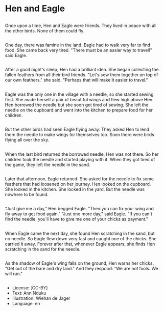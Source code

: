 # Hen and Eagle

##
Once upon a time, Hen and
Eagle were friends. They lived
in peace with all the other birds.
None of them could fly.

##
One day, there was famine in
the land. Eagle had to walk very
far to find food. She came back
very tired.
"There must be an easier way
to travel!" said Eagle.

##
After a good night's sleep, Hen
had a brilliant idea. She began
collecting the fallen feathers
from all their bird friends.
"Let's sew them together on top
of our own feathers," she said.
"Perhaps that will make it easier
to travel."

##
Eagle was the only one in the
village with a needle, so she
started sewing first.
She made herself a pair of
beautiful wings and flew high
above Hen.
Hen borrowed the needle but
she soon got tired of sewing.
She left the needle on the
cupboard and went into the
kitchen to prepare food for her
children.

##
But the other birds had seen
Eagle flying away. They asked
Hen to lend them the needle to
make wings for themselves too.
Soon there were birds flying all
over the sky.

##
When the last bird returned the
borrowed needle, Hen was not
there. So her children took the
needle and started playing with
it.
When they got tired of the
game, they left the needle in
the sand.

##
Later that afternoon, Eagle
returned. She asked for the
needle to fix some feathers that
had loosened on her journey.
Hen looked on the cupboard.
She looked in the kitchen. She
looked in the yard. But the
needle was nowhere to be
found.

##
"Just give me a day," Hen
begged Eagle. "Then you can
fix your wing and fly away to
get food again."
"Just one more day," said Eagle.
"If you can't find the needle,
you'll have to give me one of
your chicks as payment."

##
When Eagle came the next day,
she found Hen scratching in the
sand, but no needle.
So Eagle flew down very fast
and caught one of the chicks.
She carried it away.
Forever after that, whenever
Eagle appears, she finds Hen
scratching in the sand for the
needle.

##
As the shadow of Eagle's wing
falls on the ground, Hen warns
her chicks. "Get out of the bare
and dry land."
And they respond:
"We are not fools. We will run."

##
* License: [CC-BY]
* Text: Ann Nduku
* Illustration: Wiehan de Jager
* Language: en
